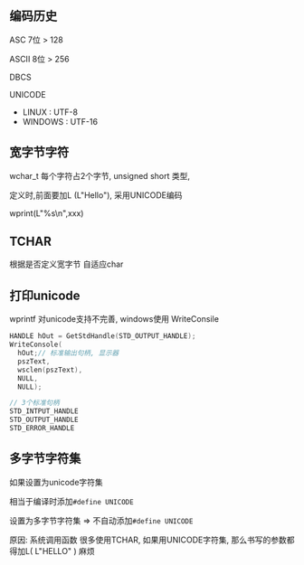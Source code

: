 ## 编码历史

ASC 7位 > 128

ASCII 8位 > 256

DBCS

UNICODE

- LINUX : UTF-8
- WINDOWS : UTF-16

## 宽字节字符

wchar_t 每个字符占2个字节, unsigned short 类型,

定义时,前面要加L (L"Hello"), 采用UNICODE编码

wprint(L"%s\n",xxx)

## TCHAR

根据是否定义宽字节 自适应char

## 打印unicode

wprintf 对unicode支持不完善, windows使用 WriteConsile

```cpp
HANDLE hOut = GetStdHandle(STD_OUTPUT_HANDLE);
WriteConsole(
  hOut;// 标准输出句柄, 显示器
  pszText,
  wsclen(pszText),
  NULL,
  NULL);

// 3个标准句柄
STD_INTPUT_HANDLE
STD_OUTPUT_HANDLE
STD_ERROR_HANDLE
```

## 多字节字符集

如果设置为unicode字符集

相当于编译时添加`#define UNICODE`

设置为多字节字符集 => 不自动添加`#define UNICODE`

原因: 系统调用函数 很多使用TCHAR, 如果用UNICODE字符集, 那么书写的参数都得加L( L"HELLO" ) 麻烦
